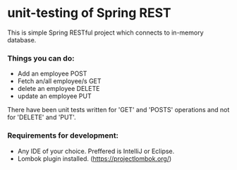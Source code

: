 # unit-testing of Spring REST
This is simple Spring RESTful project which connects to in-memory database.

### Things you can do:
- Add an employee POST
- Fetch an/all employee/s GET
- delete an employee DELETE
- update an employee PUT

There have been unit tests written for 'GET' and 'POSTS' operations and not for 'DELETE' and 'PUT'.


### Requirements for development:
- Any IDE of your choice. Preffered is IntelliJ or Eclipse.
- Lombok plugin installed. (https://projectlombok.org/)
